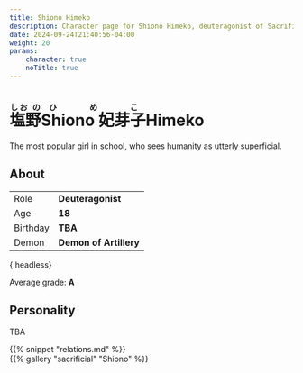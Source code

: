 ```yaml
---
title: Shiono Himeko
description: Character page for Shiono Himeko, deuteragonist of Sacrificial
date: 2024-09-24T21:40:56-04:00
weight: 20
params:
    character: true
    noTitle: true
---
```


<h1>
    <ruby>
        塩野<rt>しお の</rt><rtc>Shiono</rtc>
        妃芽子<rt>ひめこ</rt><rtc>Himeko</rtc>
    </ruby>
</h1>

The most popular girl in school, who sees humanity as utterly superficial.

<!--more-->

<section class="info">

## About

<div class="about-box">

|          |                 |
| -------- | --------------- |
| Role     | **Deuteragonist** |
| Age      | **18**          |
| Birthday | **TBA**         |
| Demon    | **Demon of Artillery**        |
{.headless}

Average grade: **A**

</div>

</section>
<section class="personality">

## Personality

TBA

</section>
<section class="relations">
{{% snippet "relations.md" %}}
</section>
<section class="gallery">
{{% gallery "sacrificial" "Shiono" %}}
</section>
<section class="extra">
</section>
